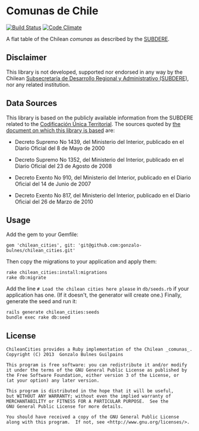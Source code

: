 Comunas de Chile
================

[![Build Status](https://api.travis-ci.org/gonzalo-bulnes/chilean_cities.png)](https://travis-ci.org/gonzalo-bulnes/chilean_cities)
[![Code Climate](https://codeclimate.com/github/gonzalo-bulnes/chilean_cities.png)](https://codeclimate.com/github/gonzalo-bulnes/chilean_cities)

A flat table of the Chilean _comunas_ as described by the [SUBDERE][subdere].

  [subdere]: http://www.subdere.gov.cl


Disclaimer
----------

This library is not developed, supported nor endorsed in any way by the Chilean [Subsecretaría de Desarrollo Regional y Administrativo (SUBDERE)][subdere], nor any related institution.

Data Sources
------------

This library is based on the publicly available information from the SUBDERE related to the [Codificación Única Territorial][source]. The sources quoted by [the document on which this library is based][1] are:

- Decreto Supremo No 1439, del Ministerio del Interior, publicado en el Diario Oficial del 8 de Mayo de 2000
- Decreto Supremo No 1352, del Ministerio del Interior, publicado en el Diario Oficial del 23 de Agosto de 2008
- Decreto Exento No 910, del Ministerio del Interior, publicado en el Diario Oficial del 14 de Junio de 2007
- Decreto Exento No 817, del Ministerio del Interior, publicado en el Diario Oficial del 26 de Marzo de 2010

  [source]: http://www.subdere.gov.cl/documentacion/regiones-provincias-y-comunas-de-chile
  [1]: http://www.subdere.gov.cl/sites/default/files/documentos/articles-73111_recurso_2.pdf


Usage
-----

Add the gem to your Gemfile:

    gem 'chilean_cities', git: 'git@github.com:gonzalo-bulnes/chilean_cities.git'

Then copy the migrations to your application and apply them:

    rake chilean_cities:install:migrations
    rake db:migrate

Add the line `# Load the chilean cities here please` in `db/seeds.rb` if
your application has one. (If it doesn't, the generator will create one.)
Finally, generate the seed and run it:

    rails generate chilean_cities:seeds
    bundle exec rake db:seed

License
-------

    ChileanCities provides a Ruby implementation of the Chilean _comunas_.
    Copyright (C) 2013  Gonzalo Bulnes Guilpains

    This program is free software: you can redistribute it and/or modify
    it under the terms of the GNU General Public License as published by
    the Free Software Foundation, either version 3 of the License, or
    (at your option) any later version.

    This program is distributed in the hope that it will be useful,
    but WITHOUT ANY WARRANTY; without even the implied warranty of
    MERCHANTABILITY or FITNESS FOR A PARTICULAR PURPOSE.  See the
    GNU General Public License for more details.

    You should have received a copy of the GNU General Public License
    along with this program.  If not, see <http://www.gnu.org/licenses/>.
